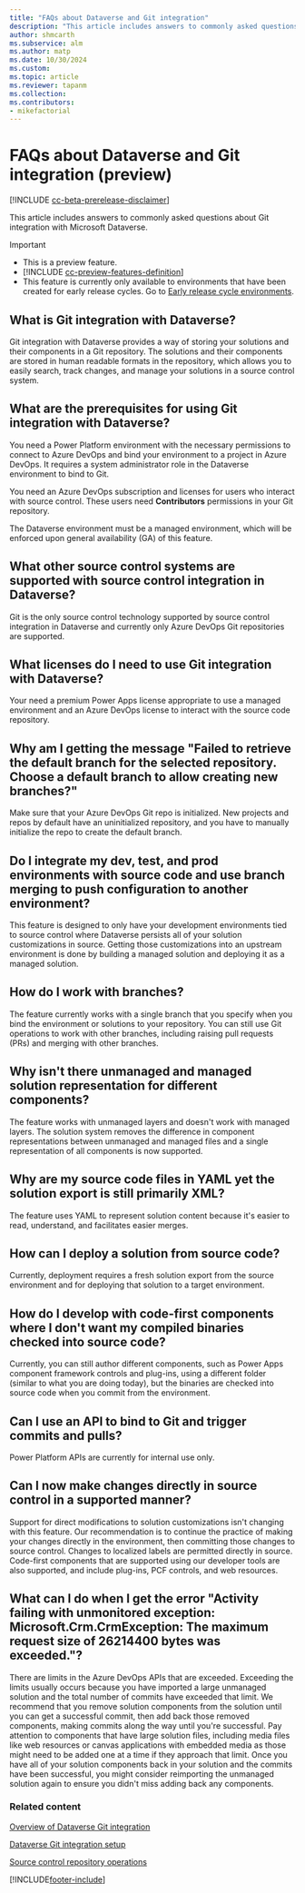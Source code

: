 ```yaml
---
title: "FAQs about Dataverse and Git integration"
description: "This article includes answers to commonly asked questions about Git integration with Microsoft Dataverse."
author: shmcarth
ms.subservice: alm
ms.author: matp
ms.date: 10/30/2024
ms.custom: 
ms.topic: article
ms.reviewer: tapanm
ms.collection: 
ms.contributors:
- mikefactorial
---
```


# FAQs about Dataverse and Git integration (preview)

[!INCLUDE [cc-beta-prerelease-disclaimer](../../includes/cc-beta-prerelease-disclaimer.md)]

This article includes answers to commonly asked questions about Git integration with Microsoft Dataverse.

> [!IMPORTANT]
>
> - This is a preview feature.
> - [!INCLUDE [cc-preview-features-definition](../../includes/cc-preview-features-definition.md)]
> - This feature is currently only available to environments that have been created for early release cycles. Go to [Early release cycle environments](/power-platform/admin/early-release#create-early-release-cycle-environments).

## What is Git integration with Dataverse?

Git integration with Dataverse provides a way of storing your solutions and their components in a Git repository. The solutions and their components are stored in human readable formats in the repository, which allows you to easily search, track changes, and manage your solutions in a source control system.

## What are the prerequisites for using Git integration with Dataverse?

You need a Power Platform environment with the necessary permissions to connect to Azure DevOps and bind your environment to a project in Azure DevOps. It requires a system administrator role in the Dataverse environment to bind to Git.  

You need an Azure DevOps subscription and licenses for users who interact with source control. These users need **Contributors** permissions in your Git repository.

The Dataverse environment must be a managed environment, which will be enforced upon general availability (GA) of this feature.

## What other source control systems are supported with source control integration in Dataverse?

Git is the only source control technology supported by source control integration in Dataverse and currently only Azure DevOps Git repositories are supported.

## What licenses do I need to use Git integration with Dataverse?

Your need a premium Power Apps license appropriate to use a managed environment and an Azure DevOps license to interact with the source code repository.

## Why am I getting the message "Failed to retrieve the default branch for the selected repository. Choose a default branch to allow creating new branches?"

Make sure that your Azure DevOps Git repo is initialized. New projects and repos by default have an uninitialized repository, and you have to manually initialize the repo to create the default branch.

## Do I integrate my dev, test, and prod environments with source code and use branch merging to push configuration to another environment?

This feature is designed to only have your development environments tied to source control where Dataverse persists all of your solution customizations in source. Getting those customizations into an upstream environment is done by building a managed solution and deploying it as a managed solution.

## How do I work with branches?

The feature currently works with a single branch that you specify when you bind the environment or solutions to your repository. You can still use Git operations to work with other branches, including raising pull requests (PRs) and merging with other branches.

## Why isn't there unmanaged and managed solution representation for different components?

The feature works with unmanaged layers and doesn't work with managed layers. The solution system removes the difference in component representations between unmanaged and managed files and a single representation of all components is now supported.

## Why are my source code files in YAML yet the solution export is still primarily XML?

The feature uses YAML to represent solution content because it's easier to read, understand, and facilitates easier merges.

## How can I deploy a solution from source code?

Currently, deployment requires a fresh solution export from the source environment and for deploying that solution to a target environment.

## How do I develop with code-first components where I don't want my compiled binaries checked into source code?

Currently, you can still author different components, such as Power Apps component framework controls and plug-ins, using a different folder (similar to what you are doing today), but the binaries are checked into source code when you commit from the environment.

## Can I use an API to bind to Git and trigger commits and pulls?

Power Platform APIs are currently for internal use only.

## Can I now make changes directly in source control in a supported manner?

Support for direct modifications to solution customizations isn't changing with this feature. Our recommendation is to continue the practice of making your changes directly in the environment, then committing those changes to source control. Changes to localized labels are permitted directly in source. Code-first components that are supported using our developer tools are also supported, and include plug-ins, PCF controls, and web resources.

## What can I do when I get the error "Activity failing with unmonitored exception: Microsoft.Crm.CrmException: The maximum request size of 26214400 bytes was exceeded."?

There are limits in the Azure DevOps APIs that are exceeded. Exceeding the limits usually occurs because you have imported a large unmanaged solution and the total number of commits have exceeded that limit. We recommend that you remove solution components from the solution until you can get a successful commit, then add back those removed components, making commits along the way until you're successful. Pay attention to components that have large solution files, including media files like web resources or canvas applications with embedded media as those might need to be added one at a time if they approach that limit. Once you have all of your solution components back in your solution and the commits have been successful, you might consider reimporting the unmanaged solution again to ensure you didn't miss adding back any components.

### Related content

[Overview of Dataverse Git integration](overview.md)

[Dataverse Git integration setup](connecting-to-git.md)

[Source control repository operations](source-control-operations.md)

[!INCLUDE[footer-include](../../includes/footer-banner.md)]
